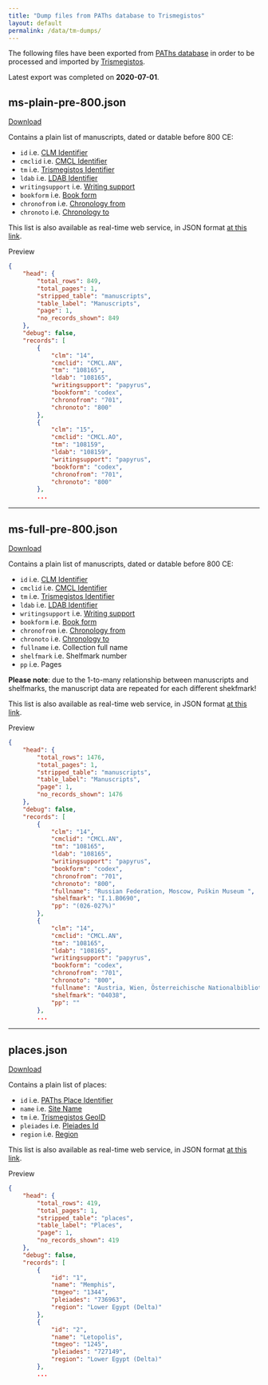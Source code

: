 ```yaml
---
title: "Dump files from PAThs database to Trismegistos"
layout: default
permalink: /data/tm-dumps/
---
```



The following files have been exported from [PAThs database](https://atlas.paths-erc.eu)
in order to be processed and imported by [Trismegistos](trismegistos.org).

Latest export was completed on **2020-07-01**.

## ms-plain-pre-800.json
[Download](ms-plain-pre-800.json)

Contains a plain list of manuscripts, dated or datable before 800 CE:
- `id`      i.e. [CLM Identifier](https://docs.paths-erc.eu/handbook/manuscripts#clm)
- `cmclid`  i.e. [CMCL Identifier](https://docs.paths-erc.eu/handbook/manuscripts#cmcl)
- `tm`      i.e. [Trismegistos Identifier](https://docs.paths-erc.eu/handbook/manuscripts#tm)
- `ldab`    i.e. [LDAB Identifier](https://docs.paths-erc.eu/handbook/manuscripts#ldab)
- `writingsupport` i.e. [Writing support](https://docs.paths-erc.eu/handbook/manuscripts#writing-support)
- `bookform` i.e. [Book form](https://docs.paths-erc.eu/handbook/manuscripts#book-form)
- `chronofrom` i.e. [Chronology from](https://docs.paths-erc.eu/handbook/manuscripts#from)
- `chronoto` i.e. [Chronology to](https://docs.paths-erc.eu/handbook/manuscripts#to)

This list is also available as real-time web service, in JSON format 
[at this link](https://db.bradypus.net/api/v2/paths?verb=search&shortsql=@manuscripts~[id:clm,cmclid,tm,ldab,writingsupport,bookform,chronofrom,chronoto~?chronofrom|%3C|801&records_per_page=1500).

Preview
```json
{
    "head": {
        "total_rows": 849,
        "total_pages": 1,
        "stripped_table": "manuscripts",
        "table_label": "Manuscripts",
        "page": 1,
        "no_records_shown": 849
    },
    "debug": false,
    "records": [
        {
            "clm": "14",
            "cmclid": "CMCL.AN",
            "tm": "108165",
            "ldab": "108165",
            "writingsupport": "papyrus",
            "bookform": "codex",
            "chronofrom": "701",
            "chronoto": "800"
        },
        {
            "clm": "15",
            "cmclid": "CMCL.AO",
            "tm": "108159",
            "ldab": "108159",
            "writingsupport": "papyrus",
            "bookform": "codex",
            "chronofrom": "701",
            "chronoto": "800"
        },
        ...
```

---

## ms-full-pre-800.json
[Download](ms-full-pre-800.json)

Contains a plain list of manuscripts, dated or datable before 800 CE:
- `id`      i.e. [CLM Identifier](https://docs.paths-erc.eu/handbook/manuscripts#clm)
- `cmclid`  i.e. [CMCL Identifier](https://docs.paths-erc.eu/handbook/manuscripts#cmcl)
- `tm`      i.e. [Trismegistos Identifier](https://docs.paths-erc.eu/handbook/manuscripts#tm)
- `ldab`    i.e. [LDAB Identifier](https://docs.paths-erc.eu/handbook/manuscripts#ldab)
- `writingsupport` i.e. [Writing support](https://docs.paths-erc.eu/handbook/manuscripts#writing-support)
- `bookform` i.e. [Book form](https://docs.paths-erc.eu/handbook/manuscripts#book-form)
- `chronofrom` i.e. [Chronology from](https://docs.paths-erc.eu/handbook/manuscripts#chronofrom)
- `chronoto` i.e. [Chronology to](https://docs.paths-erc.eu/handbook/manuscripts#to)
- `fullname` i.e. Collection full name
- `shelfmark` i.e. Shelfmark number
- `pp`        i.e. Pages

**Please note**: due to the 1-to-many relationship between manuscripts and shelfmarks,
the manuscript data are repeated for each different shekfmark!

This list is also available as real-time web service, in JSON format 
[at this link](https://db.bradypus.net/api/v2/paths?verb=search&shortsql=@manuscripts~[manuscripts.id:clm,manuscripts.cmclid,manuscripts.tm,manuscripts.ldab,manuscripts.writingsupport,manuscripts.bookform,manuscripts.chronofrom,manuscripts.chronoto,collections.fullname,m_shelfmarks.shelfmark,m_shelfmarks.pp~%2Bm_shelfmarks||m_shelfmarks.table_link|=|paths__manuscripts||AND|manuscripts.id|=|^m_shelfmarks.id_link~%2Bcollections||collections.id|=|^m_shelfmarks.collection~?chronofrom|%3C|801&records_per_page=2000).

Preview
```json
{
    "head": {
        "total_rows": 1476,
        "total_pages": 1,
        "stripped_table": "manuscripts",
        "table_label": "Manuscripts",
        "page": 1,
        "no_records_shown": 1476
    },
    "debug": false,
    "records": [
        {
            "clm": "14",
            "cmclid": "CMCL.AN",
            "tm": "108165",
            "ldab": "108165",
            "writingsupport": "papyrus",
            "bookform": "codex",
            "chronofrom": "701",
            "chronoto": "800",
            "fullname": "Russian Federation, Moscow, Puškin Museum ",
            "shelfmark": "I.1.B0690",
            "pp": "(026-027%)"
        },
        {
            "clm": "14",
            "cmclid": "CMCL.AN",
            "tm": "108165",
            "ldab": "108165",
            "writingsupport": "papyrus",
            "bookform": "codex",
            "chronofrom": "701",
            "chronoto": "800",
            "fullname": "Austria, Wien, Österreichische Nationalbibliothek - Papyrussammlung, K",
            "shelfmark": "04038",
            "pp": ""
        },
        ...
```

---

## places.json
[Download](places.json)

Contains a plain list of places:
- `id`      i.e. [PAThs Place Identifier](https://docs.paths-erc.eu/handbook/places#id)
- `name`  i.e. [Site Name](https://docs.paths-erc.eu/handbook/places#site-name)
- `tm`      i.e. [Trismegistos GeoID](https://docs.paths-erc.eu/handbook/places#trismegistos-geoid)
- `pleiades`    i.e. [Pleiades Id](https://docs.paths-erc.eu/handbook/places#pleiades-id)
- `region` i.e. [Region](https://docs.paths-erc.eu/handbook/places#region)

This list is also available as real-time web service, in JSON format [at this link](https://db.bradypus.net/api/v2/paths?verb=search&shortsql=@places~[id,name,tmgeo,pleiades,region&pretty=1&records_per_page=1000).

Preview
```json
{
    "head": {
        "total_rows": 419,
        "total_pages": 1,
        "stripped_table": "places",
        "table_label": "Places",
        "page": 1,
        "no_records_shown": 419
    },
    "debug": false,
    "records": [
        {
            "id": "1",
            "name": "Memphis",
            "tmgeo": "1344",
            "pleiades": "736963",
            "region": "Lower Egypt (Delta)"
        },
        {
            "id": "2",
            "name": "Letopolis",
            "tmgeo": "1245",
            "pleiades": "727149",
            "region": "Lower Egypt (Delta)"
        },
        ...
```